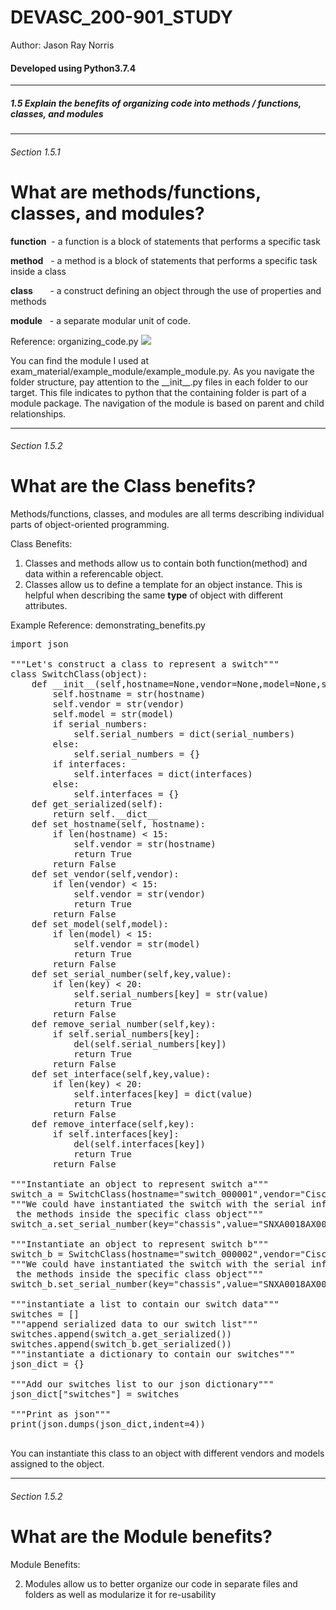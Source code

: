 # DEVASC_200-901_STUDY
<p>Author: Jason Ray Norris</p>
<h4>Developed using Python3.7.4</h4>
<hr>
<h5>1.5 Explain the benefits of organizing code into methods / functions, classes, and modules
</h5>
<hr>

<h6>Section 1.5.1</h6>

# What are methods/functions, classes, and modules?

<b>function</b> &nbsp;- a function is a block of statements that performs a specific task

<b>method</b> &nbsp;&nbsp;- a method is a block of statements that performs a specific task inside a class

<b>class</b> &nbsp;&nbsp;&nbsp;&nbsp;&nbsp;&nbsp;- a construct defining an object through the use of properties and methods

<b>module</b> &nbsp;&nbsp;- a separate modular unit of code.

Reference: organizing_code.py
<img src="https://i.ibb.co/Wv59BWq/organizing-code.jpg">

You can find the module I used at exam_material/example_module/example_module.py. As you navigate the folder structure, pay attention to the &#95;&#95;init&#95;&#95;.py files in each folder to our target.  This file indicates to python that the containing folder is part of a module package. The navigation of the module is based on parent and child relationships.
<hr>

<h6>Section 1.5.2</h6>

# What are the Class benefits?

Methods/functions, classes, and modules are all terms describing individual parts of object-oriented programming.

Class Benefits:

1. Classes and methods allow us to contain both function(method) and data within a referencable object.
2. Classes allow us to define a template for an object instance. This is helpful when describing the same <b>type</b> of object with different attributes.

Example Reference: demonstrating_benefits.py
<pre>
import json

"""Let's construct a class to represent a switch"""
class SwitchClass(object):
    def __init__(self,hostname=None,vendor=None,model=None,serial_numbers=None,interfaces=None):
        self.hostname = str(hostname)
        self.vendor = str(vendor)
        self.model = str(model)
        if serial_numbers:
            self.serial_numbers = dict(serial_numbers)
        else:
            self.serial_numbers = {}
        if interfaces:
            self.interfaces = dict(interfaces)
        else:
            self.interfaces = {}
    def get_serialized(self):
        return self.__dict__
    def set_hostname(self, hostname):
        if len(hostname) < 15:
            self.vendor = str(hostname)
            return True
        return False
    def set_vendor(self,vendor):
        if len(vendor) < 15:
            self.vendor = str(vendor)
            return True
        return False
    def set_model(self,model):
        if len(model) < 15:
            self.vendor = str(model)
            return True
        return False
    def set_serial_number(self,key,value):
        if len(key) < 20:
            self.serial_numbers[key] = str(value)
            return True
        return False
    def remove_serial_number(self,key):
        if self.serial_numbers[key]:
            del(self.serial_numbers[key])
            return True
        return False
    def set_interface(self,key,value):
        if len(key) < 20:
            self.interfaces[key] = dict(value)
            return True
        return False
    def remove_interface(self,key):
        if self.interfaces[key]:
            del(self.interfaces[key])
            return True
        return False

"""Instantiate an object to represent switch a"""
switch_a = SwitchClass(hostname="switch_000001",vendor="Cisco Systems")
"""We could have instantiated the switch with the serial information, but this will demonstrate
 the methods inside the specific class object"""
switch_a.set_serial_number(key="chassis",value="SNXA0018AX00BA")

"""Instantiate an object to represent switch b"""
switch_b = SwitchClass(hostname="switch_000002",vendor="Cisco Systems")
"""We could have instantiated the switch with the serial information, but this will demonstrate
 the methods inside the specific class object"""
switch_b.set_serial_number(key="chassis",value="SNXA0018AX00BC")

"""instantiate a list to contain our switch data"""
switches = []
"""append serialized data to our switch list"""
switches.append(switch_a.get_serialized())
switches.append(switch_b.get_serialized())
"""instantiate a dictionary to contain our switches"""
json_dict = {}

"""Add our switches list to our json dictionary"""
json_dict["switches"] = switches

"""Print as json"""
print(json.dumps(json_dict,indent=4))

</pre>
You can instantiate this class to an object with different vendors and models assigned to the object.

<hr>

<h6>Section 1.5.2</h6>

# What are the Module benefits?

Module Benefits:

2. Modules allow us to better organize our code in separate files and folders as well as modularize it for re-usability




